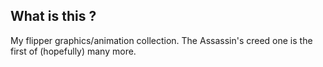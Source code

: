 ## What is this ?

My flipper graphics/animation collection. The Assassin's creed one is the first of (hopefully) many more.
